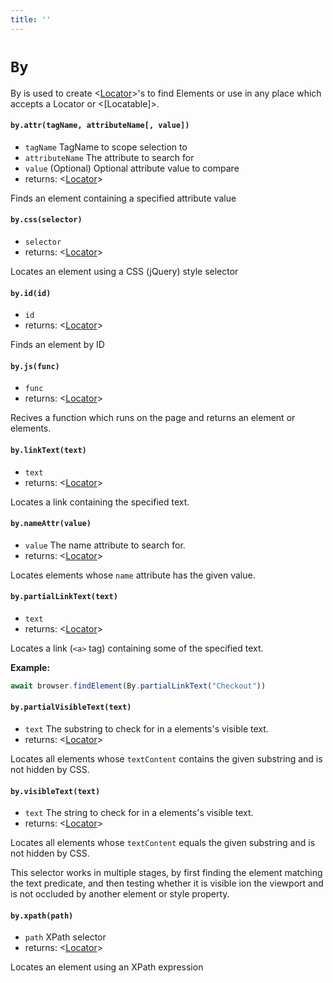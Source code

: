 ```yaml
---
title: ''
---
```

# `By`

By is used to create <[Locator]>'s to find Elements or use in any place which accepts a Locator or <[Locatable]>.

#### `by.attr(tagName, attributeName[, value])`
* `tagName` <string>  TagName to scope selection to
* `attributeName` <string>  The attribute to search for
* `value` <string> (Optional) Optional attribute value to compare
* returns: <[Locator]> 

Finds an element containing a specified attribute value

#### `by.css(selector)`
* `selector` <string>  
* returns: <[Locator]> 

Locates an element using a CSS (jQuery) style selector

#### `by.id(id)`
* `id` <string>  
* returns: <[Locator]> 

Finds an element by ID

#### `by.js(func)`
* `func` <undefined>  
* returns: <[Locator]> 

Recives a function which runs on the page and returns an element or elements.

#### `by.linkText(text)`
* `text` <string>  
* returns: <[Locator]> 

Locates a link containing the specified text.

#### `by.nameAttr(value)`
* `value` <string>  The name attribute to search for.
* returns: <[Locator]> 

Locates elements whose `name` attribute has the given value.

#### `by.partialLinkText(text)`
* `text` <string>  
* returns: <[Locator]> 

Locates a link (`<a>` tag) containing some of the specified text.

**Example:**
```typescript
await browser.findElement(By.partialLinkText("Checkout"))
```

#### `by.partialVisibleText(text)`
* `text` <string>  The substring to check for in a elements's visible text.
* returns: <[Locator]> 

Locates all elements whose `textContent` contains the given
substring and is not hidden by CSS.

#### `by.visibleText(text)`
* `text` <string>  The string to check for in a elements's visible text.
* returns: <[Locator]> 

Locates all elements whose `textContent` equals the given substring and is not hidden by CSS.

This selector works in multiple stages, by first finding the element matching the text predicate, and then testing whether it is visible ion the viewport and is not occluded by another element or style property.

#### `by.xpath(path)`
* `path` <string>  XPath selector
* returns: <[Locator]> 

Locates an element using an XPath expression


[Locator]: Locator.md#locator